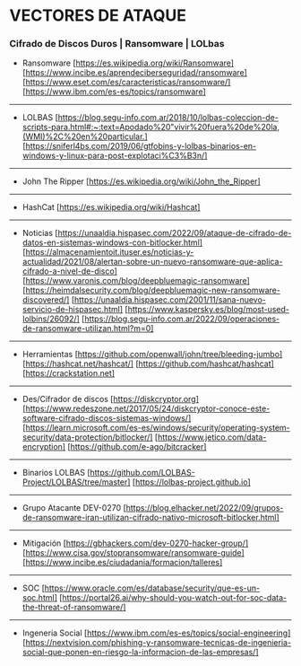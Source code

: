 # VECTORES DE ATAQUE

### Cifrado de Discos Duros | Ransomware | LOLbas

- Ransomware
  [https://es.wikipedia.org/wiki/Ransomware]
  [https://www.incibe.es/aprendeciberseguridad/ransomware]
  [https://www.eset.com/es/caracteristicas/ransomware/]
  [https://www.ibm.com/es-es/topics/ransomware]
----
- LOLBAS
  [https://blog.segu-info.com.ar/2018/10/lolbas-coleccion-de-scripts-para.html#:~:text=Apodado%20"vivir%20fuera%20de%20la,(WMI)%2C%20en%20particular.]
  [https://sniferl4bs.com/2019/06/gtfobins-y-lolbas-binarios-en-windows-y-linux-para-post-explotaci%C3%B3n/] 
----
- John The Ripper
  [https://es.wikipedia.org/wiki/John_the_Ripper]
----
- HashCat
  [https://es.wikipedia.org/wiki/Hashcat]
----
- Noticias
  [https://unaaldia.hispasec.com/2022/09/ataque-de-cifrado-de-datos-en-sistemas-windows-con-bitlocker.html]
  [https://almacenamientoit.ituser.es/noticias-y-actualidad/2021/08/alertan-sobre-un-nuevo-ransomware-que-aplica-cifrado-a-nivel-de-disco]
  [https://www.varonis.com/blog/deepbluemagic-ransomware]
  [https://heimdalsecurity.com/blog/deepbluemagic-new-ransomware-discovered/]
  [https://unaaldia.hispasec.com/2001/11/sana-nuevo-servicio-de-hispasec.html]
  [https://www.kaspersky.es/blog/most-used-lolbins/26092/]
  [https://blog.segu-info.com.ar/2022/09/operaciones-de-ransomware-utilizan.html?m=0]
----
- Herramientas
  [https://github.com/openwall/john/tree/bleeding-jumbo]
  [https://hashcat.net/hashcat/]
  [https://github.com/hashcat/hashcat]
  [https://crackstation.net]
----
- Des/Cifrador de discos
  [https://diskcryptor.org]
  [https://www.redeszone.net/2017/05/24/diskcryptor-conoce-este-software-cifrado-discos-sistemas-windows/]
  [https://learn.microsoft.com/es-es/windows/security/operating-system-security/data-protection/bitlocker/]
  [https://www.jetico.com/data-encryption]
  [https://github.com/e-ago/bitcracker]
----
- Binarios LOLBAS
  [https://github.com/LOLBAS-Project/LOLBAS/tree/master]
  [https://lolbas-project.github.io]
----
- Grupo Atacante DEV-0270
  [https://blog.elhacker.net/2022/09/grupos-de-ransomware-iran-utilizan-cifrado-nativo-microsoft-bitlocker.html]
----
- Mitigación
  [https://gbhackers.com/dev-0270-hacker-group/]
  [https://www.cisa.gov/stopransomware/ransomware-guide]
  [https://www.incibe.es/ciudadania/formacion/talleres]
----
- SOC
  [https://www.oracle.com/es/database/security/que-es-un-soc.html]
  [https://portal26.ai/why-should-you-watch-out-for-soc-data-the-threat-of-ransomware/]
----
- Ingeneria Social
  [https://www.ibm.com/es-es/topics/social-engineering]
  [https://nextvision.com/phishing-y-ransomware-tecnicas-de-ingenieria-social-que-ponen-en-riesgo-la-informacion-de-las-empresas/]
